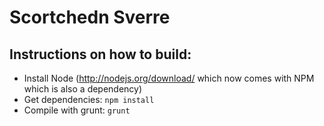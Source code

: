 # Scortchedn Sverre
## Instructions on how to build:

* Install Node (http://nodejs.org/download/ which now comes with NPM which is also a dependency)
* Get dependencies: `npm install`
* Compile with grunt: `grunt`
